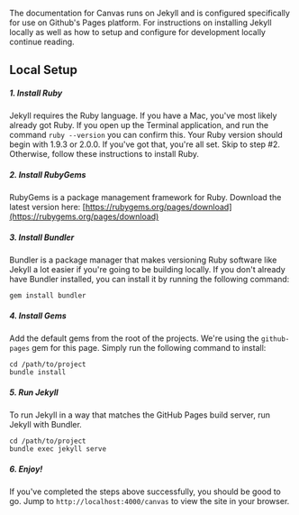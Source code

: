The documentation for Canvas runs on Jekyll and is configured specifically for use on Github's Pages platform.  For instructions on installing Jekyll locally as well as how to setup and configure for development locally continue reading.

## Local Setup

##### 1. Install Ruby
Jekyll requires the Ruby language. If you have a Mac, you've most likely already got Ruby. If you open up the Terminal application, and run the command `ruby --version` you can confirm this. Your Ruby version should begin with 1.9.3 or 2.0.0. If you've got that, you're all set. Skip to step #2. Otherwise, follow these instructions to install Ruby.

##### 2. Install RubyGems
RubyGems is a package management framework for Ruby. Download the latest version here: [https://rubygems.org/pages/download](https://rubygems.org/pages/download)

##### 3. Install Bundler
Bundler is a package manager that makes versioning Ruby software like Jekyll a lot easier if you're going to be building locally. If you don't already have Bundler installed, you can install it by running the following command:
```
gem install bundler
```

##### 4. Install Gems
Add the default gems from the root of the projects.  We're using the `github-pages` gem for this page.  Simply run the following command to install:
```
cd /path/to/project
bundle install
```

##### 5. Run Jekyll
To run Jekyll in a way that matches the GitHub Pages build server, run Jekyll with Bundler.
```
cd /path/to/project
bundle exec jekyll serve
```

##### 6. Enjoy!
If you've completed the steps above successfully, you should be good to go. Jump to `http://localhost:4000/canvas` to view the site in your browser.
